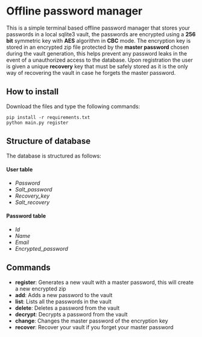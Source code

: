 # Offline password manager

This is a simple terminal based offline password manager that stores your passwords in a local sqlite3 vault, the passwords are encrypted using a **256 bit** symmetric key with **AES** algorithm in **CBC** mode. The encryption key is stored in an encrypted zip file protected by the **master password** chosen during the vault generation, this helps prevent any password leaks in the event of a unauthorized access to the database. Upon registration the user is given a unique **recovery** key that must be safely stored as it is the only way of recovering the vault in case he forgets the master password.

## How to install
Download the files and type the following commands:
```
pip install -r requirements.txt
python main.py register
```


## Structure of database
The database is structured as follows:
#### User table
- *Password*
- *Salt_password*
- *Recovery_key*
- *Salt_recovery*

#### Password table
- *Id*
- *Name*
- *Email*
- *Encrypted_password*

## Commands
- **register**: Generates a new vault with a master password, this will create a new encrypted zip
- **add**: Adds a new password to the vault
- **list**: Lists all the passwords in the vault
- **delete**: Deletes a password from the vault
- **decrypt**: Decrypts a password from the vault
- **change**: Changes the master password of the encryption key
- **recover**: Recover your vault if you forget your master password


